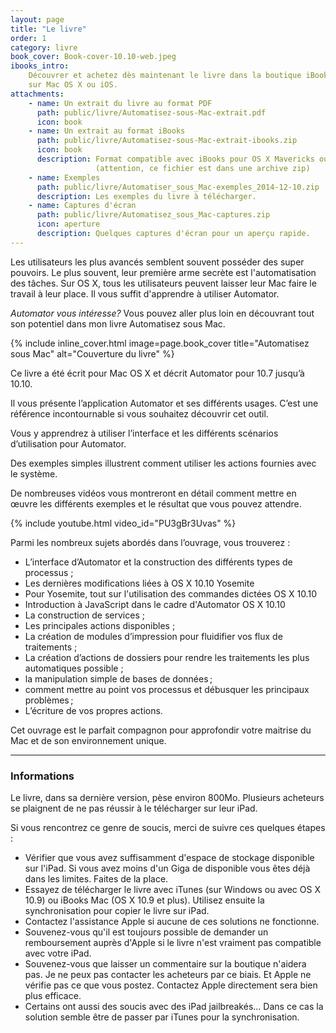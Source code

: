 ```yaml
---
layout: page
title: "Le livre"
order: 1
category: livre
book_cover: Book-cover-10.10-web.jpeg
ibooks_intro:
    Découvrer et achetez dès maintenant le livre dans la boutique iBooks
    sur Mac OS X ou iOS.
attachments:
    - name: Un extrait du livre au format PDF
      path: public/livre/Automatisez-sous-Mac-extrait.pdf
      icon: book
    - name: Un extrait au format iBooks 
      path: public/livre/Automatisez-sous-Mac-extrait-ibooks.zip
      icon: book
      description: Format compatible avec iBooks pour OS X Mavericks ou iPad 
                   (attention, ce fichier est dans une archive zip)
    - name: Exemples
      path: public/livre/Automatiser_sous_Mac-exemples_2014-12-10.zip
      description: Les exemples du livre à télécharger.
    - name: Captures d'écran
      path: public/livre/Automatisez_sous_Mac-captures.zip
      icon: aperture
      description: Quelques captures d'écran pour un aperçu rapide.
---
```


Les utilisateurs les plus avancés semblent souvent posséder des super pouvoirs. 
Le plus souvent, leur première arme secrète est l'automatisation des tâches.
Sur OS X, tous les utilisateurs peuvent laisser leur Mac faire le travail à leur place. 
Il vous suffit d'apprendre à utiliser Automator.

*Automator vous intéresse?* 
Vous pouvez aller plus loin en découvrant tout son potentiel dans mon livre Automatisez sous Mac.

{% include inline_cover.html image=page.book_cover title="Automatisez sous Mac" alt="Couverture du livre" %}

Ce livre a été écrit pour Mac OS X et décrit Automator pour 10.7 jusqu’à 10.10.

Il vous présente l’application Automator et ses différents usages. 
C’est une référence incontournable si vous souhaitez découvrir cet outil.

Vous y apprendrez à utiliser l’interface et les différents scénarios d’utilisation pour Automator.

Des exemples simples illustrent comment utiliser les actions fournies avec le système.

De nombreuses vidéos vous montreront en détail comment mettre en œuvre les différents exemples et le résultat que vous pouvez attendre.


{% include youtube.html video_id="PU3gBr3Uvas" %}


Parmi les nombreux sujets abordés dans l’ouvrage, vous trouverez :

- L’interface d’Automator et la construction des différents types de processus ;
- Les dernières modifications liées à OS X 10.10 Yosemite
- Pour Yosemite, tout sur l'utilisation des commandes dictées OS X 10.10 
- Introduction à JavaScript dans le cadre d'Automator OS X 10.10 
- La construction de services ;
- Les principales actions disponibles ;
- La création de modules d’impression pour fluidifier vos flux de traitements ;
- La création d’actions de dossiers pour rendre les traitements les plus automatiques possible ;
- la manipulation simple de bases de données ;
- comment mettre au point vos processus et débusquer les principaux problèmes ;
- L’écriture de vos propres actions.

Cet ouvrage est le parfait compagnon pour approfondir votre maitrise du Mac et de son environnement unique.

-----

### Informations

Le livre, dans sa dernière version, pèse environ 800Mo.
Plusieurs acheteurs se plaignent de ne pas réussir à le télécharger sur leur iPad.

Si vous rencontrez ce genre de soucis, merci de suivre ces quelques étapes :

- Vérifier que vous avez suffisamment d'espace de stockage disponible sur l'iPad. 
  Si vous avez moins d'un Giga de disponible vous êtes déjà dans les limites. 
  Faites de la place.
- Essayez de télécharger le livre avec iTunes (sur Windows ou avec OS X 10.9)
  ou iBooks Mac (OS X 10.9 et plus). Utilisez ensuite la synchronisation 
  pour copier le livre sur iPad.
- Contactez l'assistance Apple si aucune de ces solutions ne fonctionne.
- Souvenez-vous qu'il est toujours possible de demander un remboursement 
  auprès d'Apple si le livre n'est vraiment pas compatible avec votre iPad.
- Souvenez-vous que laisser un commentaire sur la boutique n'aidera pas. 
  Je ne peux pas contacter les acheteurs par ce biais. 
  Et Apple ne vérifie pas ce que vous postez. 
  Contactez Apple directement sera bien plus efficace.
- Certains ont aussi des soucis avec des iPad jailbreakés... 
  Dans ce cas la solution semble être de passer par iTunes pour la synchronisation.

